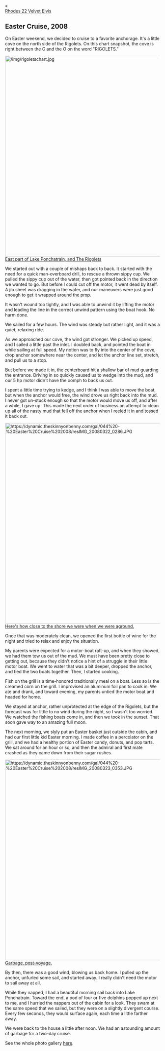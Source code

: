 <div class="top-nav-links"><div class="link-arrow link-arrow-left"><div class="div-left-ticks">«</div><a href="/velvet-elvis/rhodes-22" class="div-left-text">Rhodes 22 Velvet Elvis</a></div></div>

<h2>Easter Cruise, 2008</h2>

On Easter weekend, we decided to cruise to a favorite anchorage.  It's a little cove on the north side of the Rigolets.  On this chart snapshot, the cove is right between the G and the O on the word "RIGOLETS."

<a class="lightview centered" href="/img/rigoletschart.jpg" data-lightview-caption="East part of Lake Ponchatrain, and The Rigolets" data-lightview-group="group1"><img src="/img/rigoletschart.jpg" alt="/img/rigoletschart.jpg" width="650px"><br><span class="caption">East part of Lake Ponchatrain, and The Rigolets</span></a>

We started out with a couple of mishaps back to back.  It started with the need for a quick man-overboard drill, to rescue a thrown sippy cup.  We pulled the sippy cup out of the water, then got pointed back in the direction we wanted to go.  But before I could cut off the motor, it went dead by itself.  A jib sheet was dragging in the water, and our maneuvers were just good enough to get it wrapped around the prop.

It wasn't wound too tightly, and I was able to unwind it by lifting the motor and leading the line in the correct unwind pattern using the boat hook.  No harm done.

We sailed for a few hours.  The wind was steady but rather light, and it was a quiet, relaxing ride.

As we approached our cove, the wind got stronger.  We picked up speed, and I sailed a little past the inlet.  I doubled back, and pointed the boat in while sailing at full speed.  My notion was to fly into the center of the cove, drop anchor somewhere near the center, and let the anchor line set, stretch, and pull us to a stop.

But before we made it in, the centerboard hit a shallow bar of mud guarding the entrance.  Driving in so quickly caused us to wedge into the mud, and our 5 hp motor didn't have the oomph to back us out.

I spent a little time trying to kedge, and I think I was able to move the boat, but when the anchor would free, the wind drove us right back into the mud.  I never got un-stuck enough so that the motor would move us off, and after a while, I gave up.  This made the next order of business an attempt to clean up all of the nasty mud that fell off the anchor when I reeled it in and tossed it back out.

<a class="lightview centered" href="https://dynamic.theskinnyonbenny.com/gal/044%20-%20Easter%20Cruise%202008/resIMG_20080322_0286.JPG" data-lightview-caption="Here's how close to the shore we were when we were aground." data-lightview-group="group1"><img src="https://dynamic.theskinnyonbenny.com/gal/044%20-%20Easter%20Cruise%202008/resIMG_20080322_0286.JPG" alt="https://dynamic.theskinnyonbenny.com/gal/044%20-%20Easter%20Cruise%202008/resIMG_20080322_0286.JPG" width="650px"><br><span class="caption">Here's how close to the shore we were when we were aground.</span></a>

Once that was moderately clean, we opened the first bottle of wine for the night and tried to relax and enjoy the situation.

My parents were expected for a motor-boat raft-up, and when they showed, we had them tow us out of the mud.  We must have been pretty close to getting out, because they didn't notice a hint of a struggle in their little motor boat.  We went to water that was a bit deeper, dropped the anchor, and tied the two boats together.  Then, I started cooking.

Fish on the grill is a time-honored traditionally meal on a boat.  Less so is the creamed corn on the grill.  I improvised an aluminum foil pan to cook in.  We ate and drank, and toward evening, my parents untied the motor boat and headed for home.

We stayed at anchor, rather unprotected at the edge of the Rigolets, but the forecast was for little to no wind during the night, so I wasn't too worried.  We watched the fishing boats come in, and then we took in the sunset.  That soon gave way to an amazing full moon.

The next morning, we slyly put an Easter basket just outside the cabin, and had our first little kid Easter morning.  I made coffee in a percolator on the grill, and we had a healthy portion of Easter candy, donuts, and pop tarts.  We sat around for an hour or so, and then the admiral and first mate crashed as they came down from their sugar rushes.

<a class="lightview centered" href="https://dynamic.theskinnyonbenny.com/gal/044%20-%20Easter%20Cruise%202008/resIMG_20080323_0353.JPG" data-lightview-caption="Garbage, post-voyage." data-lightview-group="group1"><img src="https://dynamic.theskinnyonbenny.com/gal/044%20-%20Easter%20Cruise%202008/resIMG_20080323_0353.JPG" alt="https://dynamic.theskinnyonbenny.com/gal/044%20-%20Easter%20Cruise%202008/resIMG_20080323_0353.JPG" width="650px"><br><span class="caption">Garbage, post-voyage.</span></a>

By then, there was a good wind, blowing us back home.  I pulled up the anchor, unfurled some sail, and started away.  I really didn't need the motor to sail away at all.

While they napped, I had a beautiful morning sail back into Lake Ponchatrain.  Toward the end, a pod of four or five dolphins popped up next to me, and I hurried the nappers out of the cabin for a look.  They swam at the same speed that we sailed, but they were on a slightly divergent course.  Every few seconds, they would surface again, each time a little farther away.

We were back to the house a little after noon.  We had an astounding amount of garbage for a two-day cruise.

See the whole photo gallery <a href="https://dynamic.theskinnyonbenny.com/gal/44" target="_blank">here</a>.
